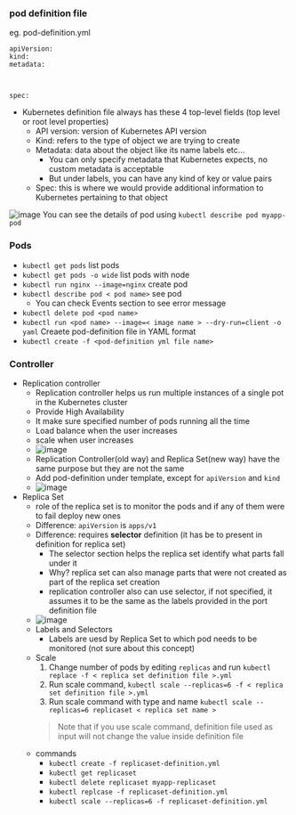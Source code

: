 ### pod definition file
eg. pod-definition.yml
```
apiVersion:
kind:
metadata:



spec:
```
- Kubernetes definition file always has these 4 top-level fields (top level or root level properties)
  - API version: version of Kubernetes API version
  - Kind: refers to the type of object we are trying to create
  - Metadata: data about the object like its name labels etc...
    - You can only specify metadata that Kubernetes expects, no custom metadata is acceptable
    - But under labels, you can have any kind of key or value pairs
  - Spec: this is where we would provide additional information to Kubernetes pertaining to that object

![image](https://github.com/JacobJae/studyKube/assets/38265255/ed6d14d4-6d05-4448-82d2-96586fc6b928)
You can see the details of pod using `kubectl describe pod myapp-pod`

### Pods
- `kubectl get pods` list pods
- `kubectl get pods -o wide` list pods with node
- `kubectl run nginx --image=nginx` create pod
- `kubectl describe pod < pod name>` see pod
  - You can check Events section to see error message
- `kubectl delete pod <pod name>`
- `kubectl run <pod name> --image=< image name > --dry-run=client -o yaml` Creaete pod-definition file in YAML format
- `kubectl create -f <pod-definition yml file name>`

### Controller
- Replication controller
  - Replication controller helps us run multiple instances of a single pot in the Kubernetes cluster
  - Provide High Availability
  - It make sure specified number of pods running all the time
  - Load balance when the user increases
  - scale when user increases
  - ![image](https://github.com/JacobJae/studyKube/assets/38265255/30fc96ba-4d94-4809-ba0e-3e899086fc2c)
  - Replication Controller(old way) and Replica Set(new way) have the same purpose but they are not the same
  - Add pod-definition under template, except for `apiVersion` and `kind`
  - ![image](https://github.com/JacobJae/studyKube/assets/38265255/5c1cf418-fed2-4f83-9aee-a66a8d8a08a7)
- Replica Set
  - role of the replica set is to monitor the pods and if any of them were to fail deploy new ones
  - Difference: `apiVersion` is `apps/v1`
  - Difference: requires **selector** definition (it has be to present in definition for replica set)
    - The selector section helps the replica set identify what parts fall under it
    - Why? replica set can also manage parts that were not created as part of the replica set creation
    - replication controller also can use selector, if not specified, it assumes it to be the same as the labels provided in the port definition file
  - ![image](https://github.com/JacobJae/studyKube/assets/38265255/4bb4b54a-79f5-4057-8f93-3c3d29bf1ce8)
  - Labels and Selectors
    - Labels are uesd by Replica Set to which pod needs to be monitored (not sure about this concept) 
  - Scale
    1. Change number of pods by editing `replicas` and run `kubectl replace -f < replica set definition file >.yml`
    2. Run scale command, `kubectl scale --replicas=6 -f < replica set definition file >.yml`
    3. Run scale command with type and name `kubectl scale --replicas=6 replicaset < replica set name >`
    > Note that if you use scale command, definition file used as input will not change the value inside definition file
  - commands
    - `kubectl create -f replicaset-definition.yml`
    - `kubectl get replicaset`
    - `kubectl delete replicaset myapp-replicaset`
    - `kubectl replcase -f replicaset-definition.yml`
    - `kubectl scale --replicas=6 -f replicaset-definition.yml`













